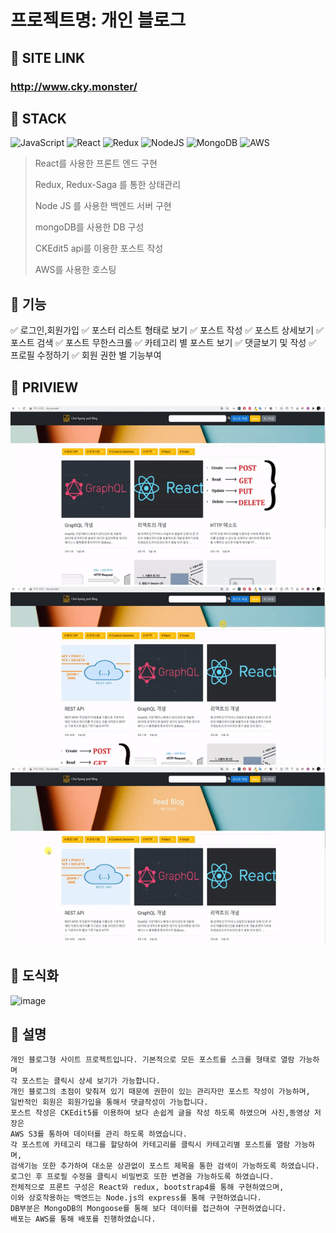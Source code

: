 # 프로젝트명: 개인 블로그

## :link: SITE LINK

### http://www.cky.monster/


## :muscle: STACK

![JavaScript](https://img.shields.io/badge/javascript-%23323330.svg?style=for-the-badge&logo=javascript&logoColor=%23F7DF1E)
![React](https://img.shields.io/badge/react-%2320232a.svg?style=for-the-badge&logo=react&logoColor=%2361DAFB)
![Redux](https://img.shields.io/badge/redux-%23593d88.svg?style=for-the-badge&logo=redux&logoColor=white)
![NodeJS](https://img.shields.io/badge/node.js-6DA55F?style=for-the-badge&logo=node.js&logoColor=white)
![MongoDB](https://img.shields.io/badge/MongoDB-%234ea94b.svg?style=for-the-badge&logo=mongodb&logoColor=white)
![AWS](https://img.shields.io/badge/AWS-%23FF9900.svg?style=for-the-badge&logo=amazon-aws&logoColor=white)

> React를 사용한 프론트 엔드 구현
>
> Redux, Redux-Saga 를 통한 상태관리
>
> Node JS 를 사용한 백엔드 서버 구현
>
> mongoDB를 사용한 DB 구성
>
> CKEdit5 api를 이용한 포스트 작성
>
> AWS를 사용한 호스팅

## :large_blue_circle: 기능

:white_check_mark: 로그인,회원가입
:white_check_mark: 포스터 리스트 형태로 보기
:white_check_mark: 포스트 작성
:white_check_mark: 포스트 상세보기
:white_check_mark: 포스트 검색
:white_check_mark: 포스트 무한스크롤
:white_check_mark: 카테고리 별 포스트 보기
:white_check_mark: 댓글보기 및 작성
:white_check_mark: 프로필 수정하기
:white_check_mark: 회원 권한 별 기능부여

## :red_circle: PRIVIEW

![img.gif](readmeGif/gif1.gif)
![img.gif](readmeGif/gif2.gif)
![img.gif](readmeGif/gif3.gif)

## :red_circle: 도식화
![image](https://user-images.githubusercontent.com/55791168/138934790-e451e0ca-6f31-4e4d-b662-274b96efea78.png)

## :large_blue_circle: 설명

```
개인 블로그형 사이트 프로젝트입니다. 기본적으로 모든 포스트를 스크롤 형태로 열람 가능하며
각 포스트는 클릭시 상세 보기가 가능합니다.
개인 블로그의 초점이 맞춰져 있기 때문에 권한이 있는 관리자만 포스트 작성이 가능하며,
일반적인 회원은 회원가입을 통해서 댓글작성이 가능합니다.
포스트 작성은 CKEdit5를 이용하여 보다 손쉽게 글을 작성 하도록 하였으며 사진,동영상 저장은
AWS S3를 통하여 데이터를 관리 하도록 하였습니다.
각 포스트에 카테고리 태그를 할당하여 카테고리를 클릭시 카테고리별 포스트를 열람 가능하며,
검색기능 또한 추가하여 대소문 상관없이 포스트 제목을 통한 검색이 가능하도록 하였습니다.
로그인 후 프로필 수정을 클릭시 비밀번호 또한 변경을 가능하도록 하였습니다.
전체적으로 프론트 구성은 React와 redux, bootstrap4를 통해 구현하였으며,
이와 상호작용하는 백엔드는 Node.js의 express를 통해 구현하였습니다.
DB부분은 MongoDB의 Mongoose를 통해 보다 데이터를 접근하여 구현하였습니다.
배포는 AWS를 통해 배포를 진행하였습니다.
```
